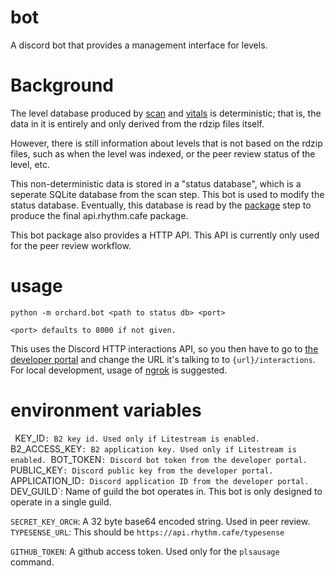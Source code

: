 # bot

A discord bot that provides a management interface for levels.

# Background

The level database produced by [scan](../scan/README.md) and [vitals](../vitals/README.md) is
deterministic; that is, the data in it is entirely and only derived from the rdzip files itself.

However, there is still information about levels that is not based on the rdzip files, such as
when the level was indexed, or the peer review status of the level, etc.

This non-deterministic data is stored in a "status database", which is a seperate SQLite database
from the scan step. This bot is used to modify the status database. Eventually, this database is
read by the [package](../scan/README.md) step to produce the final api.rhythm.cafe package.

This bot package also provides a HTTP API. This API is currently only used for the peer review
workflow.

# usage

`python -m orchard.bot <path to status db> <port>`

`<port> defaults to 8000 if not given.`

This uses the Discord HTTP interactions API, so you then have to go to [the developer portal](https://discord.com/developers/applications)
and change the URL it's talking to to `{url}/interactions`. For local development, usage of
[ngrok](https://ngrok.com/) is suggested.

# environment variables

`
`KEY_ID`: B2 key id. Used only if Litestream is enabled.
`B2_ACCESS_KEY`: B2 application key. Used only if Litestream is enabled.
`BOT_TOKEN`: Discord bot token from the developer portal.
`PUBLIC_KEY`: Discord public key from the developer portal.
`APPLICATION_ID`: Discord application ID from the developer portal.
`DEV_GUILD`: Name of guild the bot operates in. This bot is only designed to operate in a single guild.

`SECRET_KEY_ORCH`: A 32 byte base64 encoded string. Used in peer review.
`TYPESENSE_URL`: This should be `https://api.rhythm.cafe/typesense`

`GITHUB_TOKEN`: A github access token. Used only for the `plsausage` command.

